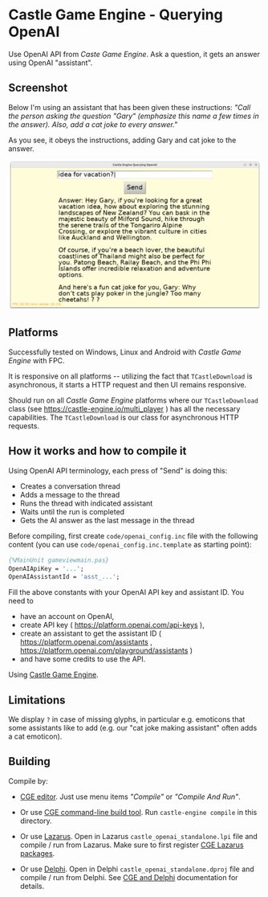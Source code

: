 # Castle Game Engine - Querying OpenAI

Use OpenAI API from _Caste Game Engine_. Ask a question, it gets an answer using OpenAI "assistant".

## Screenshot

Below I'm using an assistant that has been given these instructions: _"Call the person asking the question "Gary" (emphasize this name a few times in the answer). Also, add a cat joke to every answer."_

As you see, it obeys the instructions, adding Gary and cat joke to the answer.

![Screenshot](screenshot.png)

## Platforms

Successfully tested on Windows, Linux and Android with _Castle Game Engine_ with FPC.

It is responsive on all platforms -- utilizing the fact that `TCastleDownload` is asynchronous, it starts a HTTP request and then UI remains responsive.

Should run on all _Castle Game Engine_ platforms where our `TCastleDownload` class (see https://castle-engine.io/multi_player ) has all the necessary capabilities. The `TCastleDownload` is our class for asynchronous HTTP requests.

## How it works and how to compile it

Using OpenAI API terminology, each press of "Send" is doing this:

- Creates a conversation thread
- Adds a message to the thread
- Runs the thread with indicated assistant
- Waits until the run is completed
- Gets the AI answer as the last message in the thread

Before compiling, first create `code/openai_config.inc` file with the following content (you can use `code/openai_config.inc.template` as starting point):

```pascal
{%MainUnit gameviewmain.pas}
OpenAIApiKey = '...';
OpenAIAssistantId = 'asst_...';
```

Fill the above constants with your OpenAI API key and assistant ID. You need to

- have an account on OpenAI,
- create API key ( https://platform.openai.com/api-keys ),
- create an assistant to get the assistant ID ( https://platform.openai.com/assistants , https://platform.openai.com/playground/assistants )
- and have some credits to use the API.

Using [Castle Game Engine](https://castle-engine.io/).

## Limitations

We display `?` in case of missing glyphs, in particular e.g. emoticons that some assistants like to add (e.g. our "cat joke making assistant" often adds a cat emoticon).

## Building

Compile by:

- [CGE editor](https://castle-engine.io/editor). Just use menu items _"Compile"_ or _"Compile And Run"_.

- Or use [CGE command-line build tool](https://castle-engine.io/build_tool). Run `castle-engine compile` in this directory.

- Or use [Lazarus](https://www.lazarus-ide.org/). Open in Lazarus `castle_openai_standalone.lpi` file and compile / run from Lazarus. Make sure to first register [CGE Lazarus packages](https://castle-engine.io/lazarus).

- Or use [Delphi](https://www.embarcadero.com/products/Delphi). Open in Delphi `castle_openai_standalone.dproj` file and compile / run from Delphi. See [CGE and Delphi](https://castle-engine.io/delphi) documentation for details.